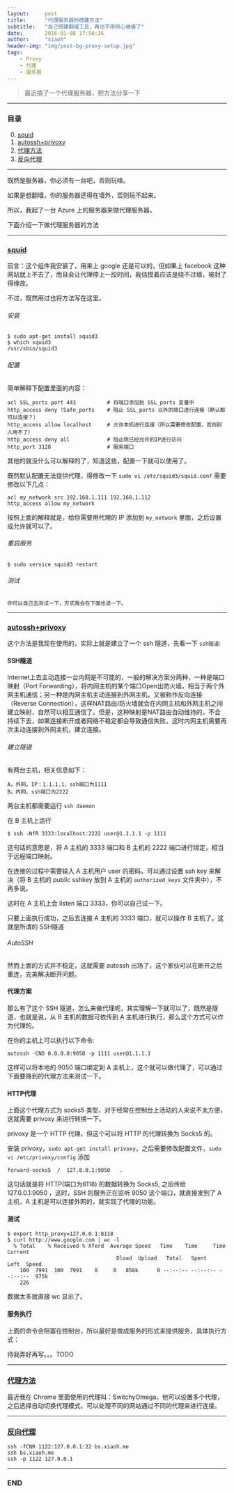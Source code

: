 ```yaml
---
layout:     post
title:      "代理服务器的搭建方法"
subtitle:   "自己搭建翻墙工具，再也不用担心被墙了"
date:       2016-01-08 17:56:36
author:     "xiaoh"
header-img: "img/post-bg-proxy-setup.jpg"
tags:
    - Proxy
    - 代理
    - 服务器
---
```


> 最近搞了一个代理服务器，把方法分享一下

---

### 目录

0. [squid](#squidsquid)
0. [autossh+privoxy](#autosshprivoxyautosshprivoxy)
0. [代理方法](#proxy)
0. [反向代理](#re-proxy)

---

既然是服务器，你必须有一台吧，否则玩啥。

如果是想翻墙，你的服务器还得在墙外，否则玩不起来。

所以，我起了一台 Azure 上的服务器来做代理服务器。

下面介绍一下做代理服务器的方法

---

### [squid](#squid)

前言：这个组件我安装了，用来上 google 还是可以的，但如果上 facebook 这种网站就上不去了，而且会让代理停上一段时间，我估摸着应该是绕不过墙，被封了得缘故。

不过，既然用过也将方法写在这里。

###### 安装

    $ sudo apt-get install squid3
    $ which squid3
    /usr/sbin/squid3

###### 配置

简单解释下配置里面的内容：

    acl SSL_ports port 443          # 将端口添加到 SSL_ports 变量中
    http_access deny !Safe_ports    # 阻止 SSL_ports 以外的端口进行连接（默认都可以连接？）
    http_access allow localhost     # 允许本机进行连接（所以需要修改配置，否则别人用不了）
    http_access deny all            # 阻止除已经允许的IP进行访问
    http_port 3128                  # 服务端口

其他的就没什么可以解释的了，知道这些，配置一下就可以使用了。

既然默认配置无法提供代理，得修改一下 `sudo vi /etc/squid3/squid.conf` 需要修改以下几点：

    acl my_network src 192.168.1.111 192.168.1.112
    http_access allow my_network

按照上面的解释就是，给你需要用代理的 IP 添加到 `my_network` 里面，之后设置成允许就可以了。

###### 重启服务

    $ sudo service squid3 restart

###### 测试

    你可以自己去测试一下，方式我会在下面也说一下。

---

### [autossh+privoxy](#autosshprivoxy)

这个方法是我现在使用的，实际上就是建立了一个 ssh 隧道，先看一下 `ssh隧道`:

#### SSH隧道

Internet上去主动连接一台内网是不可能的，一般的解决方案分两种，一种是端口映射（Port Forwarding），将内网主机的某个端口Open出防火墙，相当于两个外网主机通信；另一种是内网主机主动连接到外网主机，又被称作反向连接（Reverse Connection），这样NAT路由/防火墙就会在内网主机和外网主机之间建立映射，自然可以相互通信了。但是，这种映射是NAT路由自动维持的，不会持续下去，如果连接断开或者网络不稳定都会导致通信失败，这时内网主机需要再次主动连接到外网主机，建立连接。

###### 建立隧道

有两台主机，相关信息如下：

    A，外网，IP：1.1.1.1，ssh端口为1111
    B，内网，ssh端口为2222

两台主机都需要运行 `ssh daemon`

在 B 主机上运行

    $ ssh -NfR 3333:localhost:2222 user@1.1.1.1 -p 1111

这句话的意思是，将 A 主机的 3333 端口和 B 主机的 2222 端口进行绑定，相当于远程端口映射。

在连接的过程中需要输入 A 主机用户 user 的密码，可以通过设置 ssh key 来解决（将 B 主机的 public sshkey 放到 A 主机的 `authorized_keys` 文件夹中），不再多说。

这时在 A 主机上会 listen 端口 3333，你可以自己试一下。

只要上面执行成功，之后去连接 A 主机的 3333 端口，就可以操作 B 主机了。这就是所谓的 SSH隧道

###### AutoSSH

然而上面的方式并不稳定，这就需要 autossh 出场了，这个家伙可以在断开之后重连，完美解决断开问题。

#### 代理方案

那么有了这个 SSH 隧道，怎么来做代理呢，其实理解一下就可以了，既然是隧道，也就是说，从 B 主机的数据可依传到 A 主机进行执行，那么这个方式可以作为代理的。

在你的主机上可以执行以下命令:

    autossh -CND 0.0.0.0:9050 -p 1111 user@1.1.1.1

这样可以将本地的 9050 端口绑定到 A 主机上，这个就可以做代理了，可以通过下面要降到的代理方法来测试一下。

#### HTTP代理

上面这个代理方式为 socks5 类型，对于经常在控制台上活动的人来说不太方便，这就需要 privoxy 来进行转换一下。

privoxy 是一个 HTTP 代理，但这个可以将 HTTP 的代理转换为 Socks5 的。

安装 privoxy，`sudo apt-get install privoxy`，之后需要修改配置文件，`sudo vi /etc/privoxy/config` 添加

    forward-socks5  /  127.0.0.1:9050   .

这句话就是将 HTTP(端口为8118) 的数据转换为 Socks5, 之后传给 127.0.0.1:9050 ，这时，SSH 的服务正在监听 9050 这个端口，就直接发到了 A 主机，A 主机是可以连接外网的，就实现了代理的功能。

#### 测试

    $ export http_proxy=127.0.0.1:8118
    $ curl http://www.google.com | wc -l
      % Total    % Received % Xferd  Average Speed   Time    Time     Time  Current
                                       Dload  Upload   Total   Spent    Left  Speed
        100  7991  100  7991    0     0   858k      0 --:--:-- --:--:-- --:--:--  975k
        226

数据太多就直接 wc 显示了。

#### 服务执行

上面的命令会阻塞在控制台，所以最好是做成服务的形式来提供服务，具体执行方式：

待我弄好再写。。。TODO

---

### [代理方法](#proxy)

最近我在 Chrome 里面使用的代理叫：SwitchyOmega，他可以设置多个代理，之后选择自动切换代理模式，可以处理不同的网站通过不同的代理来进行连接。

---

### [反向代理](#re-proxy)

    ssh -fCNR 1122:127.0.0.1:22 bs.xiaoh.me
    ssh bs.xiaoh.me
    ssh -p 1122 127.0.0.1

---

### END


